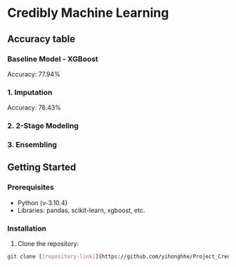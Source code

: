 # Credibly Machine Learning

## Accuracy table

### **Baseline Model - XGBoost**
Accuracy: 77.94%

### 1. Imputation
Accuracy: 78.43%

### 2. 2-Stage Modeling


### 3. Ensembling



## Getting Started

### Prerequisites

- Python (v-3.10.4)
- Libraries: pandas, scikit-learn, xgboost, etc.

### Installation

1. Clone the repository:
```bash
git clone [[repository-link]](https://github.com/yihonghhe/Project_Creditbly.git)https://github.com/yihonghhe/Project_Creditbly.git
